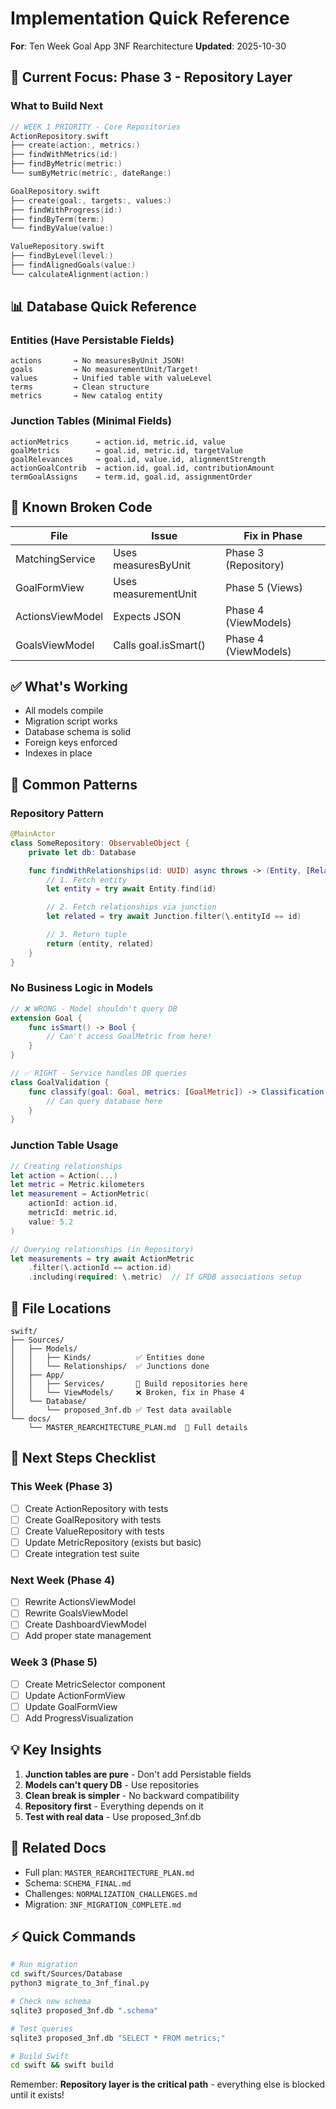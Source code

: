 # Implementation Quick Reference
**For**: Ten Week Goal App 3NF Rearchitecture
**Updated**: 2025-10-30

## 🎯 Current Focus: Phase 3 - Repository Layer

### What to Build Next

```swift
// WEEK 1 PRIORITY - Core Repositories
ActionRepository.swift
├── create(action:, metrics:)
├── findWithMetrics(id:)
├── findByMetric(metric:)
└── sumByMetric(metric:, dateRange:)

GoalRepository.swift
├── create(goal:, targets:, values:)
├── findWithProgress(id:)
├── findByTerm(term:)
└── findByValue(value:)

ValueRepository.swift
├── findByLevel(level:)
├── findAlignedGoals(value:)
└── calculateAlignment(action:)
```

## 📊 Database Quick Reference

### Entities (Have Persistable Fields)
```
actions       → No measuresByUnit JSON!
goals         → No measurementUnit/Target!
values        → Unified table with valueLevel
terms         → Clean structure
metrics       → New catalog entity
```

### Junction Tables (Minimal Fields)
```
actionMetrics      → action.id, metric.id, value
goalMetrics        → goal.id, metric.id, targetValue
goalRelevances     → goal.id, value.id, alignmentStrength
actionGoalContrib  → action.id, goal.id, contributionAmount
termGoalAssigns    → term.id, goal.id, assignmentOrder
```

## 🔴 Known Broken Code

| File | Issue | Fix in Phase |
|------|-------|--------------|
| MatchingService | Uses measuresByUnit | Phase 3 (Repository) |
| GoalFormView | Uses measurementUnit | Phase 5 (Views) |
| ActionsViewModel | Expects JSON | Phase 4 (ViewModels) |
| GoalsViewModel | Calls goal.isSmart() | Phase 4 (ViewModels) |

## ✅ What's Working

- All models compile
- Migration script works
- Database schema is solid
- Foreign keys enforced
- Indexes in place

## 🔧 Common Patterns

### Repository Pattern
```swift
@MainActor
class SomeRepository: ObservableObject {
    private let db: Database

    func findWithRelationships(id: UUID) async throws -> (Entity, [Related]) {
        // 1. Fetch entity
        let entity = try await Entity.find(id)

        // 2. Fetch relationships via junction
        let related = try await Junction.filter(\.entityId == id)

        // 3. Return tuple
        return (entity, related)
    }
}
```

### No Business Logic in Models
```swift
// ❌ WRONG - Model shouldn't query DB
extension Goal {
    func isSmart() -> Bool {
        // Can't access GoalMetric from here!
    }
}

// ✅ RIGHT - Service handles DB queries
class GoalValidation {
    func classify(goal: Goal, metrics: [GoalMetric]) -> Classification {
        // Can query database here
    }
}
```

### Junction Table Usage
```swift
// Creating relationships
let action = Action(...)
let metric = Metric.kilometers
let measurement = ActionMetric(
    actionId: action.id,
    metricId: metric.id,
    value: 5.2
)

// Querying relationships (in Repository)
let measurements = try await ActionMetric
    .filter(\.actionId == action.id)
    .including(required: \.metric)  // If GRDB associations setup
```

## 📁 File Locations

```
swift/
├── Sources/
│   ├── Models/
│   │   ├── Kinds/          ✅ Entities done
│   │   └── Relationships/  ✅ Junctions done
│   ├── App/
│   │   ├── Services/       🚧 Build repositories here
│   │   └── ViewModels/     ❌ Broken, fix in Phase 4
│   └── Database/
│       └── proposed_3nf.db ✅ Test data available
└── docs/
    └── MASTER_REARCHITECTURE_PLAN.md  📘 Full details
```

## 🚀 Next Steps Checklist

### This Week (Phase 3)
- [ ] Create ActionRepository with tests
- [ ] Create GoalRepository with tests
- [ ] Create ValueRepository with tests
- [ ] Update MetricRepository (exists but basic)
- [ ] Create integration test suite

### Next Week (Phase 4)
- [ ] Rewrite ActionsViewModel
- [ ] Rewrite GoalsViewModel
- [ ] Create DashboardViewModel
- [ ] Add proper state management

### Week 3 (Phase 5)
- [ ] Create MetricSelector component
- [ ] Update ActionFormView
- [ ] Update GoalFormView
- [ ] Add ProgressVisualization

## 💡 Key Insights

1. **Junction tables are pure** - Don't add Persistable fields
2. **Models can't query DB** - Use repositories
3. **Clean break is simpler** - No backward compatibility
4. **Repository first** - Everything depends on it
5. **Test with real data** - Use proposed_3nf.db

## 🔗 Related Docs

- Full plan: `MASTER_REARCHITECTURE_PLAN.md`
- Schema: `SCHEMA_FINAL.md`
- Challenges: `NORMALIZATION_CHALLENGES.md`
- Migration: `3NF_MIGRATION_COMPLETE.md`

## ⚡ Quick Commands

```bash
# Run migration
cd swift/Sources/Database
python3 migrate_to_3nf_final.py

# Check new schema
sqlite3 proposed_3nf.db ".schema"

# Test queries
sqlite3 proposed_3nf.db "SELECT * FROM metrics;"

# Build Swift
cd swift && swift build
```

Remember: **Repository layer is the critical path** - everything else is blocked until it exists!